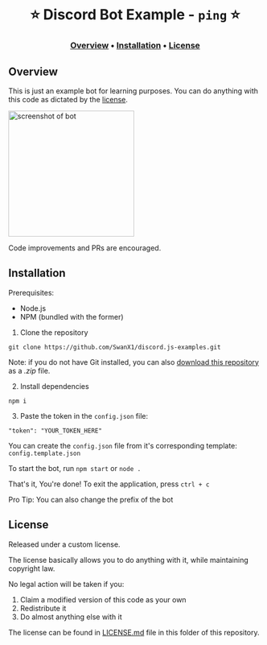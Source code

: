 <h1 align="center">
	⭐️ Discord Bot Example - <code>ping</code> ⭐️ 
</h1>

<h3 align="center">
  <a href="#overview">Overview</a>
  •
  <a href="#installation">Installation</a>
  •
  <a href="#license">License</a>
</h3>

## Overview

This is just an example bot for learning purposes. You can do anything with this code as dictated by the [license](#license).

<img alt="screenshot of bot" src="https://i.imgur.com/bu0wpzx.png" width="250px">

Code improvements and PRs are encouraged.

## Installation

Prerequisites:
 - Node.js
 - NPM (bundled with the former)

 1. Clone the repository
  
  ```
  git clone https://github.com/SwanX1/discord.js-examples.git
  ```

  Note: if you do not have Git installed, you can also [download this repository](https://github.com/SwanX1/discord.js-examples/archive/master.zip) as a *.zip* file.

 2. Install dependencies
  ```
  npm i
  ```


 3. Paste the token in the `config.json` file:
  ```
  "token": "YOUR_TOKEN_HERE"
  ```

  You can create the `config.json` file from it's corresponding template: `config.template.json`

To start the bot, run `npm start` or `node .`

That's it, You're done!
To exit the application, press `ctrl + c`

Pro Tip: You can also change the prefix of the bot

## License

Released under a custom license.

The license basically allows you to do anything with it, while maintaining copyright law.

No legal action will be taken if you:
 1. Claim a modified version of this code as your own
 2. Redistribute it
 3. Do almost anything else with it

The license can be found in [LICENSE.md](LICENSE.md) file in this folder of this repository.
